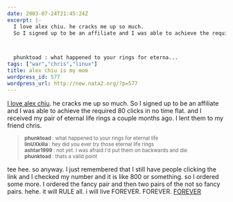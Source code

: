 ```yaml
---
date: 2003-07-24T21:45:24Z
excerpt: |-
  I love alex chiu. he cracks me up so much.
  So I signed up to be an affiliate and I was able to achieve the required 80 clicks in no time flat. and I received my pair of eternal life rings a couple months ago. I lent them to my friend chris.



  phunktoad : what happened to your rings for eterna...
tags: ["war","chris","linux"]
title: alex chiu is my mom
wordpress_id: 577
wordpress_url: http://new.nata2.org/?p=577
---
```


<a href="http://www.alexchiu.com/affiliates/clickthru.cgi?id=natatwo">I love alex chiu</a>. he cracks me up so much.
So I signed up to be an affiliate and I was able to achieve the required 80 clicks in no time flat. and I received my pair of eternal life rings a couple months ago. I lent them to my friend chris.

<blockquote><small>

<b>phunktoad </b>: what happened to your rings for eternal life<br/>
<b>linUXkilla </b>: hey did you ever try those eternal life rings<br/>
<b>ashtar1999 </b>: not yet. I was afraid I'd put them on backwards and die<br/>
<b>phunktoad </b>: thats a valid point
</small>
</blockquote>
tee hee. so anyway. I just remembered that I still have people clicking the link and I checked my number and it is like 800 or something. so I ordered some more. I ordered the fancy pair and then two pairs of the not so fancy pairs. hehe. it will RULE all. 
i will live FOREVER. FOREVER. <a href="http://www.storrer.com/images/forever.jpeg">FOREVER</a>
